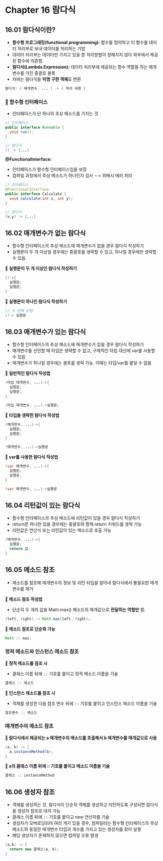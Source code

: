 # Chapter 16 람다식
## 16.01 람다식이란?
- **함수형 프로그래밍(functional programming):** 함수를 정의하고 이 함수를 데이터 처리부로 보내 데이터를 처리하는 기법
- 데이터 처리부는 데이터만 가지고 있을 뿐 처리방법이 정해지지 않아 외부에서 제공된 함수에 의존함.
- **람다식(Lambda Expression):** 데이터 처리부에 제공되는 함수 역할을 하는 매개변수를 가진 중괄호 블록
- 자바는 람다식을 **익명 구현 객체**로 변환

```java
람다식: ( 매개변수, ... ) -> { 처리 내용 }
```

### 📌 함수형 인터페이스
- 인터페이스가 단 하나의 추상 메소드를 가지는 것

```java
// 인터페이스
public interface Runnable {
  void run();
}

// 람다식
() -> {...]
```

**@FunctionalInterface:**
- 인터페이스가 함수형 인터페이스임을 보장
- 컴파일 과정에서 추상 메소드가 하나인지 검사 --> 위배시 에러 처리

```java
// 인터페이스
@FunctionalInterface
public interface Calculate {
  void calculate(int x, int y);
}

// 람다식
(x,y) -> {...]
```

## 16.02 매개변수가 없는 람다식
- 함수형 인터페이스의 추상 메소드에 매개변수가 없을 경우 람다식 작성하기
- 실행문이 두 개 이상일 경우에는 중괄호를 생략할 수 있고, 하나일 경우에만 생략할 수 있음.

**📌 실행문이 두 개 이상인 람다식 작성하기**
```java
()->{
  실행문;
  실행문;
}
```

**📌 실행문이 하나인 람다식 작성하기**
```java
// 두 번째 방법
()-> 실행문
```

## 16.03 매개변수가 있는 람다식
- 함수형 인터페이스의 추상 메소드에 매개변수가 있을 경우 람다식 작성하기
- 매개변수를 선언할 때 타입은 생략할 수 없고, 구체적인 타입 대신에 var를 사용할 수 있음
- 매개변수가 하나일 경우에는 괄호를 생략 가능. 이때는 타입/var를 붙일 수 없음

**📌 일반적인 람다식 작성법**
```java
(타입 매개변수, ...)->{
  실행문;
  실행문;
} 

(타입 매개변수, ...)->실행문;
```

**📌 타입을 생략한 람다식 작성법**
```java
(매개변수, ...)->{
  실행문;
  실행문;
}

(매개변수, ...)->실행문
```

**📌 var를 사용한 람다식 작성법**
```java
(var 매개변수, ...)->{
  실행문;
  실행문;
}

(var 매개변수, ...)->실행문
```

## 16.04 리턴값이 있는 람다식
- 함수형 인터페이스의 추상 메소드에 리턴값이 있을 경우 람다식 작성하기
- return문 하나만 있을 경우에는 중괄호와 함께 return 키워드를 생략 가능
- 리턴값은 연산식 또는 리턴값이 있는 메소드로 호출 가능

```java
(매개변수, ...)->{
  실행문;
  return 값;
}
```

## 16.05 메소드 참조
- 메소드를 참조해 매개변수의 정보 및 리턴 타입을 알아내 람다식에서 불필요한 매개변수를 제거

**📌 메소드 참조 작성법**
- 단순히 두 개의 값을 Math.max() 메소드의 매개값으로 **전달하는 역할만** 함.

```java
(left, right) -> Math.max(left, right);
```

**📌 메소드 참조로 단순화 가능**

```java
Math :: max;
```

### 정적 메소드와 인스턴스 메소드 참조
**📌 정적 메소드를 참조 시**
- 클래스 이름 뒤에 `::` 기호를 붙이고 정적 메소드 이름을 기술

```java
클래스 :: 메소드
```

**📌 인스턴스 메소드를 참조 시**
- 객체를 생성한 다음 참조 변수 뒤에 `::` 기호를 붙이고 인스턴스 메소드 이름을 기술

```java
참조변수 :: 메소드
```

### 매개변수의 메소드 참조
**📌 람다식에서 제공되는 a 매개변수의 메소드를 호출해서 b 매개변수를 매개값으로 사용**

```java
(a, b) -> {
  a.instanceMethod(b);
}
```

**📌 a의 클래스 이름 뒤에 :: 기호를 붙이고 메소드 이름을 기술**
```java
클래스 :: instanceMethod
```

## 16.06 생성자 참조
- 객체를 생성하는 것. 람다식이 단순히 객체를 생성하고 리턴하도록 구성되면 람다식을 생성자 참조로 대치 가능
- 클래스 이름 뒤에 `::` 기호를 붙이고 new 연산자를 기술
- 생성자가 오버로딩되어 여러 개가 있을 경우, 컴파일러는 함수형 인터페이스의 추상 메소드와 동일한 매개변수 타입과 개수를 가지고 있는 생성자를 찾아 실행
- 해당 생성자가 존재하지 않으면 컴파일 오류 발생

```java
(a,b) -> {
  return new 클래스(a, b);
} 
```
